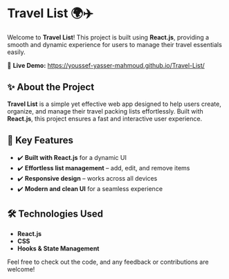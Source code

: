 # Travel List 🌍✈️  

Welcome to **Travel List**! This project is built using **React.js**, providing a smooth and dynamic experience for users to manage their travel essentials easily.  

🚀 **Live Demo:** https://youssef-yasser-mahmoud.github.io/Travel-List/  

## ✨ About the Project  
**Travel List** is a simple yet effective web app designed to help users create, organize, and manage their travel packing lists effortlessly. Built with **React.js**, this project ensures a fast and interactive user experience.  

## 🚀 Key Features  
- ✔️ **Built with React.js** for a dynamic UI  
- ✔️ **Effortless list management** – add, edit, and remove items  
- ✔️ **Responsive design** – works across all devices  
- ✔️ **Modern and clean UI** for a seamless experience  

## 🛠 Technologies Used  
-  **React.js**  
-  **CSS**  
-  **Hooks & State Management**  

Feel free to check out the code, and any feedback or contributions are welcome!  

